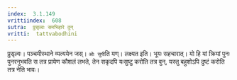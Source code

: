 ```yaml
---
index:  3.1.149
vrittiindex:  608
sutra:  प्रुसृल्वः समभिहारे वुन्
vritti:  tattvabodhini 
---
```


प्रुसृल्वः। पञ्चमीस्थाने व्यत्ययेन जस्। `ओः सुपी`ति यण्। लक्ष्यत इति। भूयः सहचारात्। यो हि यां क्रियां पुनः पुनरनुभवति स तत्र प्रायेण कौशलं लभते, तेन सकृदपि यःसुष्टु करोति तत्र वुन्, यस्तु बहुशोऽपि दुष्टं करोति तत्र नेति भावः। 

